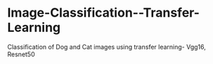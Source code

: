 # Image-Classification--Transfer-Learning
Classification of Dog and Cat images using transfer learning- Vgg16, Resnet50
